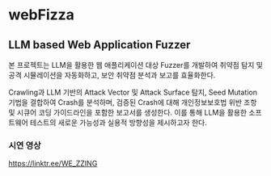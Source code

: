 # webFizza

## LLM based Web Application Fuzzer

본 프로젝트는 LLM을 활용한 웹 애플리케이션 대상 Fuzzer를 개발하여 취약점 탐지 및 공격 시뮬레이션을 자동화하고, 보안 취약점 분석과 보고를 효율화한다. 

Crawling과 LLM 기반의 Attack Vector 및 Attack Surface 탐지, Seed Mutation 기법을 결합하여 Crash를 분석하며, 검증된 Crash에 대해 개인정보보호법 위반 조항 및 시큐어 코딩 가이드라인을 포함한 보고서를 생성한다. 
이를 통해 LLM을 활용한 소프트웨어 테스트의 새로운 가능성과 실용적 방향성을 제시하고자 한다. 


### 시연 영상
https://linktr.ee/WE_ZZING
